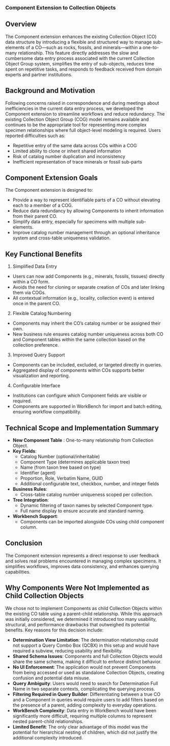 ### Component Extension to Collection Objects

## Overview

The Component extension enhances the existing Collection Object (CO) data structure by introducing 
a flexible and structured way to manage sub-elements of a CO—such as rocks, fossils, and minerals—within a one-to-many relationship. This feature directly addresses the slow and cumbersome data entry process associated with the current Collection Object Group system, simplifies the entry of sub-objects, reduces time spent on repetitive tasks, and responds to feedback received from domain experts and partner institutions.

## Background and Motivation

Following concerns raised in correspondence and during meetings about inefficiencies in the current data entry process, we developed the Component extension to streamline workflows and reduce redundancy. The existing Collection Object Group (COG) model remains available and continues to be the appropriate tool for representing more complex specimen relationships where full object-level modeling is required. Users reported difficulties such as:

- Repetitive entry of the same data across COs within a COG
- Limited ability to clone or inherit shared information
- Risk of catalog number duplication and inconsistency
- Inefficient representation of trace minerals or fossil sub-parts

## Component Extension Goals

The Component extension is designed to:

- Provide a way to represent identifiable parts of a CO without elevating each to a member of a COG.
- Reduce data redundancy by allowing Components to inherit information from their parent CO.
- Simplify data entry, especially for specimens with multiple sub-elements.
- Improve catalog number management through an optional inheritance system and cross-table uniqueness validation.

## Key Functional Benefits

1. Simplified Data Entry
  - Users can now add Components (e.g., minerals, fossils, tissues) directly within a CO form.
  - Avoids the need for cloning or separate creation of COs and later linking them via COGs.
  - All contextual information (e.g., locality, collection event) is entered once in the parent CO.

2. Flexible Catalog Numbering
  - Components may inherit the CO’s catalog number or be assigned their own.
  - New business rule ensures catalog number uniqueness across both CO and Component tables within the same collection based on the collection preference.

3. Improved Query Support
  - Components can be included, excluded, or targeted directly in queries.
  - Aggregated display of components within COs supports better visualization and reporting.

4. Configurable Interface
  - Institutions can configure which Component fields are visible or required.
  - Components are supported in WorkBench for import and batch editing, ensuring workflow compatibility.

## Technical Scope and Implementation Summary
- **New Component Table** : One-to-many relationship from Collection Object.
- **Key Fields**:
  - Catalog Number (optional/inheritable)
  - Component Type (determines applicable taxon tree)
  - Name (from taxon tree based on type)
  - Identifier (agent)
  - Proportion, Role, Verbatim Name, GUID
  - Additional configurable text, checkbox, number, and integer fields
- **Business Rules**:
  - Cross-table catalog number uniqueness scoped per collection.
- **Tree Integration**:
  - Dynamic filtering of taxon names by selected Component type.
  - Full name display to ensure accurate and standard naming.
- **Workbench Support**:
  - Components can be imported alongside COs using child component column.

## Conclusion

The Component extension represents a direct response to user feedback and solves real problems encountered in managing complex specimens. It simplifies workflows, improves data consistency, and enhances querying capabilities.

## Why Components Were Not Implemented as Child Collection Objects

We chose not to implement Components as child Collection Objects within the existing CO table using a parent-child relationship. While this approach was initially considered, we determined it introduced too many usability, structural, and performance drawbacks that outweighed its potential benefits. Key reasons for this decision include:

- **Determination View Limitation**: The determination relationship could not support a Query Combo Box (QCBX) in this setup and would have required a subview, reducing usability and flexibility.
- **Shared Schema Issues**: Components and full Collection Objects would share the same schema, making it difficult to enforce distinct behavior.
- **No UI Enforcement**: The application would not prevent Components from being accessed or used as standalone Collection Objects, creating confusion and potential data misuse.
- **Query Ambiguity**: Users would need to search for Determination Full Name in two separate contexts, complicating the querying process.
- **Filtering Required in Query Builder**: Differentiating between a true CO and a Component in queries would require users to add filters based on the presence of a parent, adding complexity to everyday operations.
- **WorkBench Complexity**: Data entry in WorkBench would have been significantly more difficult, requiring multiple columns to represent nested parent-child relationships.
- **Limited Benefit**: The only clear advantage of this model was the potential for hierarchical nesting of children, which did not justify the additional complexity introduced.


